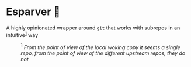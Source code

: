 # Esparver 🦅

A highly opinionated wrapper around `git` that works with subrepos in an intuitive<sup>[1](#intuitive)</sup> way

<p style="margin-left: 40px"><a name="intuitive"><sup>1</sup></a> <i>From the point of view of the local woking copy it seems a single repo, from the point
of view of the different upstream repos, they do not</i></p>